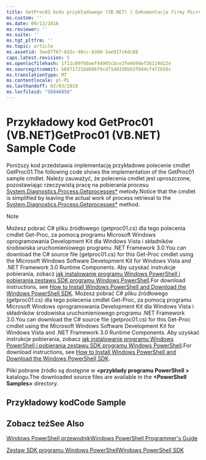 ```yaml
---
title: GetProc01 kodu przykładowego (VB.NET) | Dokumentacja firmy Microsoft
ms.custom: ''
ms.date: 09/13/2016
ms.reviewer: ''
ms.suite: ''
ms.tgt_pltfrm: ''
ms.topic: article
ms.assetid: 3ee87f67-6d2c-48cc-b300-3ae917c6dc88
caps.latest.revision: 5
ms.openlocfilehash: 1f11c89f60aef44905cbce3fe669def26119d12e
ms.sourcegitcommit: b6871f21bd666f9cd71dd336bb3f844cf472b56c
ms.translationtype: MT
ms.contentlocale: pl-PL
ms.lasthandoff: 02/03/2019
ms.locfileid: "56846858"
---
```

# <a name="getproc01-vbnet-sample-code"></a><span data-ttu-id="d750b-102">Przykładowy kod GetProc01 (VB.NET)</span><span class="sxs-lookup"><span data-stu-id="d750b-102">GetProc01 (VB.NET) Sample Code</span></span>

<span data-ttu-id="d750b-103">Poniższy kod przedstawia implementację przykładowe polecenie cmdlet GetProc01.</span><span class="sxs-lookup"><span data-stu-id="d750b-103">The following code shows the implementation of the GetProc01 sample cmdlet.</span></span> <span data-ttu-id="d750b-104">Należy zauważyć, że polecenia cmdlet jest uproszczone, pozostawiając rzeczywistą pracę na pobierania procesu [System.Diagnostics.Process.Getprocesses\*](/dotnet/api/System.Diagnostics.Process.GetProcesses) metody.</span><span class="sxs-lookup"><span data-stu-id="d750b-104">Notice that the cmdlet is simplified by leaving the actual work of process retrieval to the [System.Diagnostics.Process.Getprocesses\*](/dotnet/api/System.Diagnostics.Process.GetProcesses) method.</span></span>

> [!NOTE]
> <span data-ttu-id="d750b-105">Możesz pobrać C# pliku źródłowego (getproc01.cs) dla tego polecenia cmdlet Get-Proc, za pomocą programu Microsoft Windows oprogramowania Development Kit dla Windows Vista i składników środowiska uruchomieniowego programu .NET Framework 3.0.</span><span class="sxs-lookup"><span data-stu-id="d750b-105">You can download the C# source file (getproc01.cs) for this Get-Proc cmdlet using the Microsoft Windows Software Development Kit for Windows Vista and .NET Framework 3.0 Runtime Components.</span></span> <span data-ttu-id="d750b-106">Aby uzyskać instrukcje pobierania, zobacz [jak instalowanie programu Windows PowerShell i pobierania zestawu SDK programu Windows PowerShell](/powershell/developer/installing-the-windows-powershell-sdk).</span><span class="sxs-lookup"><span data-stu-id="d750b-106">For download instructions, see [How to Install Windows PowerShell and Download the Windows PowerShell SDK](/powershell/developer/installing-the-windows-powershell-sdk).</span></span>
> <span data-ttu-id="d750b-107">Możesz pobrać C# pliku źródłowego (getproc01.cs) dla tego polecenia cmdlet Get-Proc, za pomocą programu Microsoft Windows oprogramowania Development Kit dla Windows Vista i składników środowiska uruchomieniowego programu .NET Framework 3.0.</span><span class="sxs-lookup"><span data-stu-id="d750b-107">You can download the C# source file (getproc01.cs) for this Get-Proc cmdlet using the Microsoft Windows Software Development Kit for Windows Vista and .NET Framework 3.0 Runtime Components.</span></span> <span data-ttu-id="d750b-108">Aby uzyskać instrukcje pobierania, zobacz [jak instalowanie programu Windows PowerShell i pobierania zestawu SDK programu Windows PowerShell](/powershell/developer/installing-the-windows-powershell-sdk).</span><span class="sxs-lookup"><span data-stu-id="d750b-108">For download instructions, see [How to Install Windows PowerShell and Download the Windows PowerShell SDK](/powershell/developer/installing-the-windows-powershell-sdk).</span></span>
>
> <span data-ttu-id="d750b-109">Pliki pobrane źródło są dostępne w  **\<przykłady programu PowerShell >** katalogu.</span><span class="sxs-lookup"><span data-stu-id="d750b-109">The downloaded source files are available in the **\<PowerShell Samples>** directory.</span></span>

## <a name="code-sample"></a><span data-ttu-id="d750b-110">Przykładowy kod</span><span class="sxs-lookup"><span data-stu-id="d750b-110">Code Sample</span></span>

<!-- TODO!!!: review snippet reference  [!CODE [msh_samplesgetproc01#getproc01vball](msh_samplesgetproc01#getproc01vball)]  -->

## <a name="see-also"></a><span data-ttu-id="d750b-111">Zobacz też</span><span class="sxs-lookup"><span data-stu-id="d750b-111">See Also</span></span>

[<span data-ttu-id="d750b-112">Windows PowerShell przewodnik</span><span class="sxs-lookup"><span data-stu-id="d750b-112">Windows PowerShell Programmer's Guide</span></span>](./windows-powershell-programmer-s-guide.md)

[<span data-ttu-id="d750b-113">Zestaw SDK programu Windows PowerShell</span><span class="sxs-lookup"><span data-stu-id="d750b-113">Windows PowerShell SDK</span></span>](../windows-powershell-reference.md)